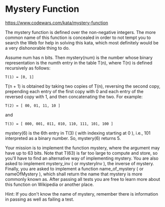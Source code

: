# Mystery Function

https://www.codewars.com/kata/mystery-function

The mystery function is defined over the non-negative integers. The more common name of this function is concealed in order to not tempt you to search the Web for help in solving this kata, which most definitely would be a very dishonorable thing to do.

Assume num has n bits. Then mystery(num) is the number whose binary representation is the numth entry in the table T(n), where T(n) is defined recursively as follows:

```T(1) = [0, 1]```

T(n + 1) is obtained by taking two copies of T(n), reversing the second copy, prepending each entry of the first copy with 0 and each entry of the reversed copy with 1, and then concatenating the two. For example:

```T(2) = [ 00, 01, 11, 10 ]```

and

```T(3) = [ 000, 001, 011, 010, 110, 111, 101, 100 ]```

mystery(6) is the 6th entry in T(3) ( with indexing starting at 0 ), i.e., 101 interpreted as a binary number. So, mystery(6) returns 5.

Your mission is to implement the function mystery, where the argument may have up to 63 bits. Note that T(63) is far too large to compute and store, so you'll have to find an alternative way of implementing mystery. You are also asked to implement mystery_inv ( or mysteryInv ), the inverse of mystery. Finally, you are asked to implement a function name_of_mystery ( or nameOfMystery ), which shall return the name that mystery is more commonly known as. After passing all tests you are free to learn more about this function on Wikipedia or another place.

Hint: If you don't know the name of mystery, remember there is information in passing as well as failing a test.